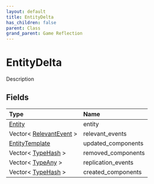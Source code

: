 ```yaml
---
layout: default
title: EntityDelta
has_children: false
parent: Class
grand_parent: Game Reflection
---
```

# EntityDelta
Description 

## Fields

| Type | Name |
|:----------|:--------------|
| [Entity](/riftbreaker-wiki/docs/game-reflection/classes/entity/) | entity |
| Vector< [RelevantEvent](/riftbreaker-wiki/docs/game-reflection/classes/relevant_event/) > | relevant_events |
| [EntityTemplate](/riftbreaker-wiki/docs/game-reflection/classes/entity_template/) | updated_components |
| Vector< [TypeHash](/riftbreaker-wiki/docs/game-reflection/enums/type_hash/) > | removed_components |
| Vector< [TypeAny](/riftbreaker-wiki/docs/game-reflection/components/type_any/) > | replication_events |
| Vector< [TypeHash](/riftbreaker-wiki/docs/game-reflection/enums/type_hash/) > | created_components |


